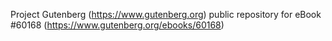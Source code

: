 Project Gutenberg (https://www.gutenberg.org) public repository for
eBook #60168 (https://www.gutenberg.org/ebooks/60168)
